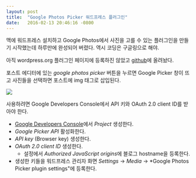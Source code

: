 ```yaml
---
layout: post
title:  "Google Photos Picker 워드프레스 플러그인"
date:   2016-02-13 20:46:16 -0800
---
```


맥에 워드프레스 설치하고 Google Photos에서 사진을 고를 수 있는 플러그인을 만들기 시작했는데 하루만에 완성되어 버렸다. 역시 코딩은 구글링으로 해야.

아직 wordpress.org 플러그인 페이지에 등록하진 않았고 [github](https://github.com/iwongu/google-photos-picker)에 올려놨다.

포스트 에디터에 있는 *google photos picker* 버튼을 누르면 Google Picker 창이 뜨고 사진들을 선택하면 포스트에 img 태그로 삽입된다.

![](https://lh3.googleusercontent.com/-16uUMQhiZAQ/VsAKaAwmNzI/AAAAAAAGLpk/KcJIqqj36a0/s2048/screenshot-2.png)

사용하려면 Google Developers Console에서 API 키와 OAuth 2.0 client ID를 받아야 한다.

* [Google Developers Console](https://console.developers.google.com)에서 *Project* 생성한다.
* *Google Picker API* 활성화한다.
* *API key* (Browser key) 생성한다.
* *OAuth 2.0 client ID* 생성한다.
  * 설정에서 *Authorized JavaScript origins*에 블로그 hostname을 등록한다.
* 생성한 키들을 워드프레스 관리자 화면 *Settings* -> *Media* -> *Google Photos Picker plugin settings"에 등록한다.
